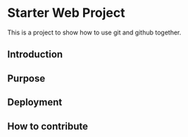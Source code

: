 # Starter Web Project

This is a project to show how to use git and github together.

## Introduction

## Purpose

## Deployment

## How to contribute 